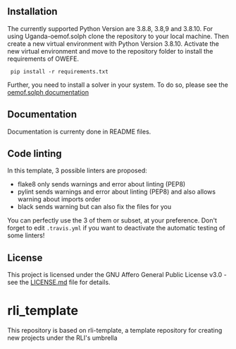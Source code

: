 ## Installation

The currently supported Python Version are 3.8.8, 3.8,9 and 3.8.10. For using Uganda-oemof.solph clone the repository to your local machine. Then create a new virtual environment with Python Version 3.8.10. Activate the new virtual environment and move to the repository folder to install the requirements of OWEFE.

     pip install -r requirements.txt


Further, you need to install a solver in your system. To do so, please see the [oemof.solph documentation](https://oemof-solph.readthedocs.io/en/latest/readme.html)

## Documentation

Documentation is currenty done in README files.

## Code linting

In this template, 3 possible linters are proposed:
- flake8 only sends warnings and error about linting (PEP8)
- pylint sends warnings and error about linting (PEP8) and also allows warning about imports order
- black sends warning but can also fix the files for you

You can perfectly use the 3 of them or subset, at your preference. Don't forget to edit `.travis.yml` if you want to deactivate the automatic testing of some linters!

## License

This project is licensed under the GNU Affero General Public License v3.0 - see the [LICENSE.md](https://github.com/rl-institut/Uganda-oemof.solph/blob/master/LICENSE) file for details.

# rli_template

This repository is based on rli-template, a template repository for creating new projects under the RLI's umbrella

